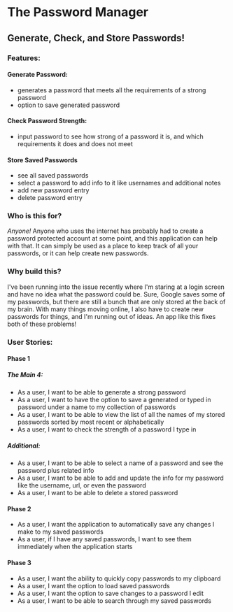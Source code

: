 # The Password Manager

## Generate, Check, and Store Passwords!

### Features:
#### Generate Password:
- generates a password that meets all the requirements of a strong password
- option to save generated password
#### Check Password Strength:
- input password to see how strong of a password it is, and which requirements it does and does not meet
#### Store Saved Passwords
- see all saved passwords
- select a password to add info to it like usernames and additional notes
- add new password entry
- delete password entry


### Who is this for?
*Anyone!* Anyone who uses the internet has probably had to create a password protected account at some point, and this
application can help with that. It can simply be used as a place to keep track of all your passwords, or it can help 
create new passwords.


### Why build this?
I've been running into the issue recently where I'm staring at a login screen and have no idea what the password could
be. Sure, Google saves some of my passwords, but there are still a bunch that are only stored at the back of my brain.
With many things moving online, I also have to create new passwords for things, and I'm running out of ideas. An app like
this fixes both of these problems!


### User Stories:
#### Phase 1
##### The Main 4:
- As a user, I want to be able to generate a strong password
- As a user, I want to have the option to save a generated or typed in password under a name to my collection of passwords
- As a user, I want to be able to view the list of all the names of my stored passwords sorted by most recent or 
alphabetically
- As a user, I want to check the strength of a password I type in
##### Additional:
- As a user, I want to be able to select a name of a password and see the password plus related info
- As a user, I want to be able to add and update the info for my password like the username, url, or even the password
- As a user, I want to be able to delete a stored password

#### Phase 2
- As a user, I want the application to automatically save any changes I make to my saved passwords
- As a user, if I have any saved passwords, I want to see them immediately when the application starts
 
#### Phase 3
- As a user, I want the ability to quickly copy passwords to my clipboard
- As a user, I want the option to load saved passwords
- As a user, I want the option to save changes to a password I edit
- As a user, I want to be able to search through my saved passwords